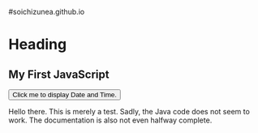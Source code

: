 #soichizunea.github.io

<html lang="en">
<body>
<script>
function runningToes(){
  document.getElementById('toeGrabber').style.display="none";
  document.getElementById('demo').innerHTML ='toe gobler';
}
</script>
<h1>Heading</h1>
<h2>My First JavaScript</h2>
<button id=toeGrabber type="button"
onclick = runningToes()>
Click me to display Date and Time.</button>

<p id="demo"> Hello there.  This is merely a test.  Sadly, the Java code does not seem to work.  The documentation is also not even halfway complete.</p>

</body>
</html> 
